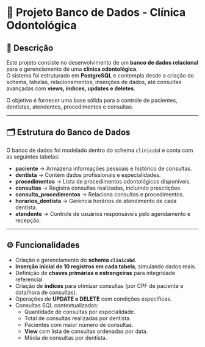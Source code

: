 # 🦷 Projeto Banco de Dados - Clínica Odontológica

## 📌 Descrição
Este projeto consiste no desenvolvimento de um **banco de dados relacional** para o gerenciamento de uma **clínica odontológica**.  
O sistema foi estruturado em **PostgreSQL** e contempla desde a criação do schema, tabelas, relacionamentos, inserções de dados, até consultas avançadas com **views, índices, updates e deletes**.

O objetivo é fornecer uma base sólida para o controle de pacientes, dentistas, atendentes, procedimentos e consultas.

---

## 🗂 Estrutura do Banco de Dados
O banco de dados foi modelado dentro do schema `clinicabd` e conta com as seguintes tabelas:

- **paciente** → Armazena informações pessoais e histórico de consultas.
- **dentista** → Contém dados profissionais e especialidades.
- **procedimentos** → Lista de procedimentos odontológicos disponíveis.
- **consultas** → Registra consultas realizadas, incluindo prescrições.
- **consulta_procedimentos** → Relaciona consultas e procedimentos.
- **horarios_dentista** → Gerencia horários de atendimento de cada dentista.
- **atendente** → Controle de usuários responsáveis pelo agendamento e recepção.

---

## ⚙️ Funcionalidades
- Criação e gerenciamento do **schema `clinicabd`**.
- **Inserção inicial de 10 registros em cada tabela**, simulando dados reais.
- Definição de **chaves primárias e estrangeiras** para integridade referencial.
- Criação de **índices** para otimizar consultas (por CPF de paciente e data/hora de consultas).
- Operações de **UPDATE e DELETE** com condições específicas.
- Consultas SQL contextualizadas:
  - Quantidade de consultas por especialidade.
  - Total de consultas realizadas por dentista.
  - Pacientes com maior número de consultas.
  - **View** com lista de consultas ordenadas por data.
  - Média de consultas por dentista.

